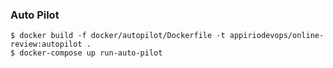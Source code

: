 ### Auto Pilot

```
$ docker build -f docker/autopilot/Dockerfile -t appiriodevops/online-review:autopilot .
$ docker-compose up run-auto-pilot
```

